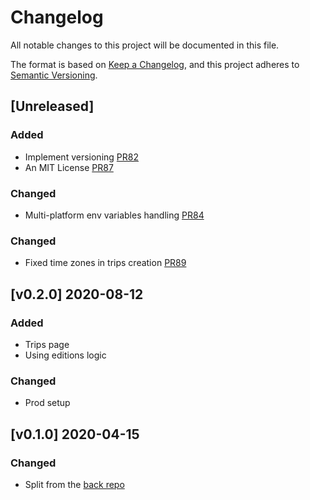 # Changelog

All notable changes to this project will be documented in this file.

The format is based on [Keep a Changelog](https://keepachangelog.com/en/1.0.0/),
and this project adheres to [Semantic Versioning](https://semver.org/spec/v2.0.0.html).

## [Unreleased]

### Added

- Implement versioning [PR82](https://github.com/TanguyLe/HoulgateFestBack/pull/82)
- An MIT License [PR87](https://github.com/TanguyLe/HoulgateFestBack/pull/87)

### Changed

- Multi-platform env variables handling [PR84](https://github.com/TanguyLe/HoulgateFestBack/pull/84)

### Changed

-   Fixed time zones in trips creation [PR89](https://github.com/TanguyLe/HoulgateFestBack/pull/89)

## [v0.2.0] 2020-08-12

### Added

-   Trips page
-   Using editions logic

### Changed

-   Prod setup

## [v0.1.0] 2020-04-15

### Changed

-   Split from the [back repo](https://github.com/TanguyLe/HoulgateFestBack)